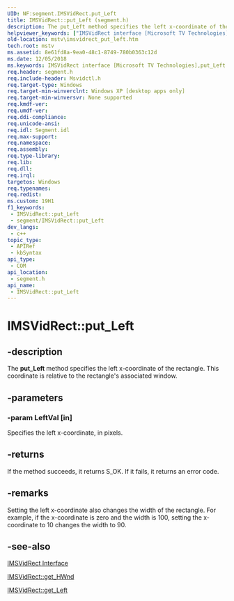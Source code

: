 ```yaml
---
UID: NF:segment.IMSVidRect.put_Left
title: IMSVidRect::put_Left (segment.h)
description: The put_Left method specifies the left x-coordinate of the rectangle. This coordinate is relative to the rectangle's associated window.
helpviewer_keywords: ["IMSVidRect interface [Microsoft TV Technologies]","put_Left method","IMSVidRect.put_Left","IMSVidRect::put_Left","IMSVidRectput_Left","mstv.imsvidrect_put_left","put_Left","put_Left method [Microsoft TV Technologies]","put_Left method [Microsoft TV Technologies]","IMSVidRect interface","segment/IMSVidRect::put_Left"]
old-location: mstv\imsvidrect_put_left.htm
tech.root: mstv
ms.assetid: 8e61fd8a-9ea0-48c1-8749-780b0363c12d
ms.date: 12/05/2018
ms.keywords: IMSVidRect interface [Microsoft TV Technologies],put_Left method, IMSVidRect.put_Left, IMSVidRect::put_Left, IMSVidRectput_Left, mstv.imsvidrect_put_left, put_Left, put_Left method [Microsoft TV Technologies], put_Left method [Microsoft TV Technologies],IMSVidRect interface, segment/IMSVidRect::put_Left
req.header: segment.h
req.include-header: Msvidctl.h
req.target-type: Windows
req.target-min-winverclnt: Windows XP [desktop apps only]
req.target-min-winversvr: None supported
req.kmdf-ver: 
req.umdf-ver: 
req.ddi-compliance: 
req.unicode-ansi: 
req.idl: Segment.idl
req.max-support: 
req.namespace: 
req.assembly: 
req.type-library: 
req.lib: 
req.dll: 
req.irql: 
targetos: Windows
req.typenames: 
req.redist: 
ms.custom: 19H1
f1_keywords:
 - IMSVidRect::put_Left
 - segment/IMSVidRect::put_Left
dev_langs:
 - c++
topic_type:
 - APIRef
 - kbSyntax
api_type:
 - COM
api_location:
 - segment.h
api_name:
 - IMSVidRect::put_Left
---
```


# IMSVidRect::put_Left


## -description

The <b>put_Left</b> method specifies the left x-coordinate of the rectangle. This coordinate is relative to the rectangle's associated window.

## -parameters

### -param LeftVal [in]

Specifies the left x-coordinate, in pixels.

## -returns

If the method succeeds, it returns S_OK. If it fails, it returns an error code.

## -remarks

Setting the left x-coordinate also changes the width of the rectangle. For example, if the x-coordinate is zero and the width is 100, setting the x-coordinate to 10 changes the width to 90.

## -see-also

<a href="/previous-versions/windows/desktop/mstv/msvidrect">IMSVidRect Interface</a>



<a href="/windows/desktop/api/segment/nf-segment-imsvidrect-get_hwnd">IMSVidRect::get_HWnd</a>



<a href="/windows/desktop/api/segment/nf-segment-imsvidrect-get_left">IMSVidRect::get_Left</a>

